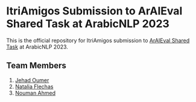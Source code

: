 # ItriAmigos Submission to ArAIEval Shared Task at ArabicNLP 2023

This is the official repository for ItriAmigos submission to [ArAIEval Shared Task](https://araieval.gitlab.io/)  at ArabicNLP 2023. 

## Team Members

1. [Jehad Oumer](https://github.com/JehadOumer)
3. [Natalia Flechas](https://github.com/nflechas)
4. [Nouman Ahmed](https://github.com/nouman-10)
